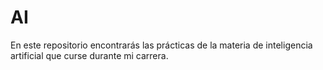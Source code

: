 # AI

En este repositorio encontrarás las prácticas de la materia de inteligencia artificial que curse durante mi carrera.
